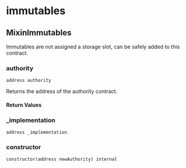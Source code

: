 # immutables

## MixinImmutables

Immutables are not assigned a storage slot, can be safely added to this contract.

### authority

```solidity
address authority
```

Returns the address of the authority contract.

#### Return Values

### \_implementation

```solidity
address _implementation
```

### constructor

```solidity
constructor(address newAuthority) internal
```
